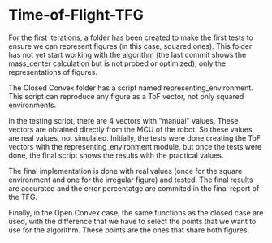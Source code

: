 # Time-of-Flight-TFG

For the first iterations, a folder has been created to make the first tests to ensure we can represent figures (in this case, squared ones).
This folder has not yet start working with the algorithm (the last commit shows the mass_center calculation but is not probed or optimized), only the representations of figures. 

The Closed Convex folder has a script named representing_environment. This script can reproduce any figure as a ToF vector, not only squared environments. 

In the testing script, there are 4 vectors with "manual" values. These vectors are obtained directly from the MCU of the robot. So these values are real values, not simulated. 
Initially, the tests were done creating the ToF vectors with the representing_environment module, but once the tests were done, the final script shows the results with the practical values.

The final implementation is done with real values (once for the square environment and one for the irregular figure) and tested. The final results are accurated and the error percentatge are commited in the final report of the TFG.

Finally, in the Open Convex case, the same functions as the closed case are used, with the difference that we have to select the points that we want to use for the algorithm. 
These points are the ones that share both figures. 